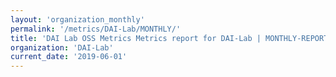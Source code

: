 ```yaml
---
layout: 'organization_monthly'
permalink: '/metrics/DAI-Lab/MONTHLY/'
title: 'DAI Lab OSS Metrics Metrics report for DAI-Lab | MONTHLY-REPORT-2019-06-01'
organization: 'DAI-Lab'
current_date: '2019-06-01'
---
```


